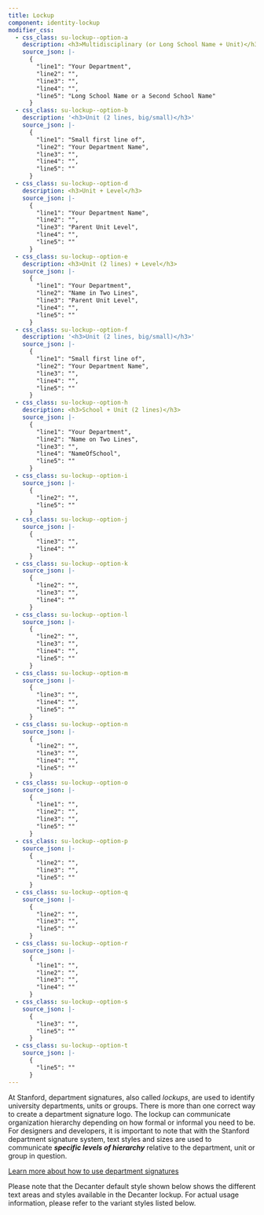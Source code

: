 ```yaml
---
title: Lockup
component: identity-lockup
modifier_css:
  - css_class: su-lockup--option-a
    description: <h3>Multidisciplinary (or Long School Name + Unit)</h3>
    source_json: |-
      {
        "line1": "Your Department",  
        "line2": "",
        "line3": "",
        "line4": "",
        "line5": "Long School Name or a Second School Name"
      }
  - css_class: su-lockup--option-b
    description: '<h3>Unit (2 lines, big/small)</h3>'
    source_json: |-
      {
        "line1": "Small first line of",
        "line2": "Your Department Name",
        "line3": "",
        "line4": "",
        "line5": ""
      }
  - css_class: su-lockup--option-d
    description: <h3>Unit + Level</h3>
    source_json: |-
      {
        "line1": "Your Department Name",
        "line2": "",
        "line3": "Parent Unit Level",
        "line4": "",
        "line5": ""
      }
  - css_class: su-lockup--option-e
    description: <h3>Unit (2 lines) + Level</h3>
    source_json: |-
      {
        "line1": "Your Department",
        "line2": "Name in Two Lines",
        "line3": "Parent Unit Level",
        "line4": "",
        "line5": ""
      }
  - css_class: su-lockup--option-f
    description: '<h3>Unit (2 lines, big/small)</h3>'
    source_json: |-
      {
        "line1": "Small first line of",
        "line2": "Your Department Name",
        "line3": "",
        "line4": "",
        "line5": ""
      }
  - css_class: su-lockup--option-h
    description: <h3>School + Unit (2 lines)</h3>
    source_json: |-
      {
        "line1": "Your Department",
        "line2": "Name on Two Lines",
        "line3": "",
        "line4": "NameOfSchool",
        "line5": ""
      }
  - css_class: su-lockup--option-i
    source_json: |-
      {
        "line2": "",
        "line5": ""
      }
  - css_class: su-lockup--option-j
    source_json: |-
      {
        "line3": "",
        "line4": ""
      }
  - css_class: su-lockup--option-k
    source_json: |-
      {
        "line2": "",
        "line3": "",
        "line4": ""
      }
  - css_class: su-lockup--option-l
    source_json: |-
      {
        "line2": "",
        "line3": "",
        "line4": "",
        "line5": ""
      }
  - css_class: su-lockup--option-m
    source_json: |-
      {
        "line3": "",
        "line4": "",
        "line5": ""
      }
  - css_class: su-lockup--option-n
    source_json: |-
      {
        "line2": "",
        "line3": "",
        "line4": "",
        "line5": ""
      }
  - css_class: su-lockup--option-o
    source_json: |-
      {
        "line1": "",
        "line2": "",
        "line3": "",
        "line5": ""
      }
  - css_class: su-lockup--option-p
    source_json: |-
      {
        "line2": "",
        "line3": "",
        "line5": ""
      }
  - css_class: su-lockup--option-q
    source_json: |-
      {
        "line2": "",
        "line3": "",
        "line5": ""
      }
  - css_class: su-lockup--option-r
    source_json: |-
      {
        "line1": "",
        "line2": "",
        "line3": "",
        "line4": ""
      }
  - css_class: su-lockup--option-s
    source_json: |-
      {
        "line3": "",
        "line5": ""
      }
  - css_class: su-lockup--option-t
    source_json: |-
      {
        "line5": ""
      }
---
```

At Stanford, department signatures, also called _lockups_, are used to identify university departments, units or groups. There is more than one correct way to create a department signature logo. The lockup can communicate organization hierarchy depending on how formal or informal you need to be. For designers and developers, it is important to note that with the Stanford department signature system, text styles and sizes are used to communicate **_specific levels of hierarchy_** relative to the department, unit or group in question.

[Learn more about how to use department signatures](https://identity.stanford.edu/department-branding.html)

Please note that the Decanter default style shown below shows the different text areas and styles available in the Decanter lockup. For actual usage information, please refer to the variant styles listed below.

